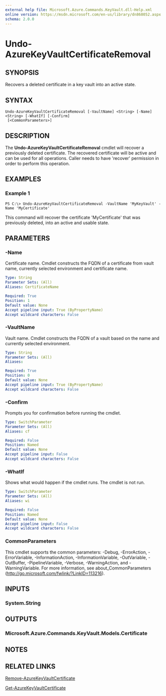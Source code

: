 ```yaml
---
external help file: Microsoft.Azure.Commands.KeyVault.dll-Help.xml
online version: https://msdn.microsoft.com/en-us/library/dn868052.aspx
schema: 2.0.0
---
```


# Undo-AzureKeyVaultCertificateRemoval

## SYNOPSIS
Recovers a deleted certificate in a key vault into an active state.

## SYNTAX

```
Undo-AzureKeyVaultCertificateRemoval [-VaultName] <String> [-Name] <String> [-WhatIf] [-Confirm]
 [<CommonParameters>]
```

## DESCRIPTION
The **Undo-AzureKeyVaultCertificateRemoval** cmdlet will recover a previously deleted certificate.
The recovered certificate will be active and can be used for all operations.
Caller needs to have 'recover' permission in order to perform this operation.

## EXAMPLES

### Example 1
```
PS C:\> Undo-AzureKeyVaultCertificateRemoval -VaultName 'MyKeyVault' -Name 'MyCertificate'
```

This command will recover the certificate 'MyCertificate' that was previously deleted, into an active and usable state.

## PARAMETERS

### -Name
Certificate name.
Cmdlet constructs the FQDN of a certificate from vault name, currently selected environment and certificate name.

```yaml
Type: String
Parameter Sets: (All)
Aliases: CertificateName

Required: True
Position: 1
Default value: None
Accept pipeline input: True (ByPropertyName)
Accept wildcard characters: False
```

### -VaultName
Vault name.
Cmdlet constructs the FQDN of a vault based on the name and currently selected environment.

```yaml
Type: String
Parameter Sets: (All)
Aliases: 

Required: True
Position: 0
Default value: None
Accept pipeline input: True (ByPropertyName)
Accept wildcard characters: False
```

### -Confirm
Prompts you for confirmation before running the cmdlet.

```yaml
Type: SwitchParameter
Parameter Sets: (All)
Aliases: cf

Required: False
Position: Named
Default value: None
Accept pipeline input: False
Accept wildcard characters: False
```

### -WhatIf
Shows what would happen if the cmdlet runs.
The cmdlet is not run.

```yaml
Type: SwitchParameter
Parameter Sets: (All)
Aliases: wi

Required: False
Position: Named
Default value: None
Accept pipeline input: False
Accept wildcard characters: False
```

### CommonParameters
This cmdlet supports the common parameters: -Debug, -ErrorAction, -ErrorVariable, -InformationAction, -InformationVariable, -OutVariable, -OutBuffer, -PipelineVariable, -Verbose, -WarningAction, and -WarningVariable. For more information, see about_CommonParameters (http://go.microsoft.com/fwlink/?LinkID=113216).

## INPUTS

### System.String

## OUTPUTS

### Microsoft.Azure.Commands.KeyVault.Models.Certificate

## NOTES

## RELATED LINKS

[Remove-AzureKeyVaultCertificate](./Remove-AzureKeyVaultCertificate.md)

[Get-AzureKeyVaultCertificate](./Get-AzureKeyVaultCertificate.md)
